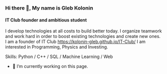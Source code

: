 ### Hi there 👋, My name is Gleb Kolonin
#### IT Club founder and ambitious student
I develop technologies at all costs to build better today.
I organize teamwork and work hard in order to boost existing technologies and create new ones.
I am a founder of IT Club https://kolonin-gleb.github.io/IT-Club/
I am interested in Programming, Physics and Investing.


Skills: Python / C++ / SQL / Machine Learning / Web

- 🔭 I’m currently working on this page. 




